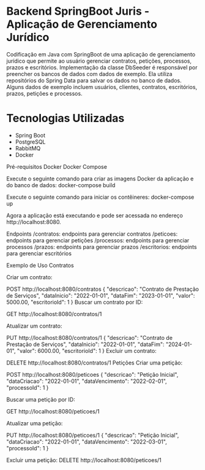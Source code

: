 # Backend SpringBoot Juris - Aplicação de Gerenciamento Jurídico

Codificação em Java com SpringBoot de uma aplicação de gerenciamento jurídico que permite ao usuário gerenciar contratos, petições, processos, prazos e escritórios.
Implementação da classe DbSeeder é responsável por preencher os bancos de dados com dados de exemplo. Ela utiliza repositórios do Spring Data para salvar os dados no banco de dados. Alguns dados de exemplo incluem usuários, clientes, contratos, escritórios, prazos, petições e processos.

# Tecnologias Utilizadas
- Spring Boot
- PostgreSQL
- RabbitMQ
- Docker

Pré-requisitos Docker Docker Compose

Execute o seguinte comando para criar as imagens Docker da aplicação e do banco de dados: docker-compose build

Execute o seguinte comando para iniciar os contêineres: docker-compose up

Agora a aplicação está executando e pode ser acessada no endereço http://localhost:8080.

Endpoints
/contratos: endpoints para gerenciar contratos
/peticoes: endpoints para gerenciar petições
/processos: endpoints para gerenciar processos
/prazos: endpoints para gerenciar prazos
/escritorios: endpoints para gerenciar escritórios

Exemplo de Uso Contratos

Criar um contrato:

POST
http://localhost:8080/contratos 
{ "descricao": "Contrato de Prestação de Serviços", "dataInicio": "2022-01-01", "dataFim": "2023-01-01", "valor": 5000.00, "escritorioId": 1 } Buscar um contrato por ID:

GET
http://localhost:8080/contratos/1

Atualizar um contrato:

PUT
http://localhost:8080/contratos/1 
{ "descricao": "Contrato de Prestação de Serviços", "dataInicio": "2022-01-01", "dataFim": "2024-01-01", "valor": 6000.00, "escritorioId": 1 } Excluir um contrato:

DELETE
http://localhost:8080/contratos/1 Petições Criar uma petição:

POST
http://localhost:8080/peticoes 
{ "descricao": "Petição Inicial", "dataCriacao": "2022-01-01", "dataVencimento": "2022-02-01", "processoId": 1 }

Buscar uma petição por ID:

GET http://localhost:8080/peticoes/1

Atualizar uma petição:

PUT http://localhost:8080/peticoes/1 
{ "descricao": "Petição Inicial", "dataCriacao": "2022-01-01", "dataVencimento": "2022-03-01", "processoId": 1 }

Excluir uma petição:
DELETE http://localhost:8080/peticoes/1
